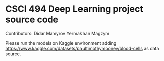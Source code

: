 # CSCI 494 Deep Learning project source code 
Contributors: 
Didar Mamyrov
Yermakhan Magzym

Please run the models on Kaggle environment adding https://www.kaggle.com/datasets/paultimothymooney/blood-cells as data source.


